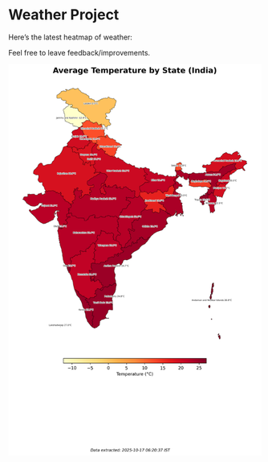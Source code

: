 # Weather Project

Here’s the latest heatmap of weather:

Feel free to leave feedback/improvements.

![India Heatmap](docs/assets/india_heatmap.png?v=F192DF)
